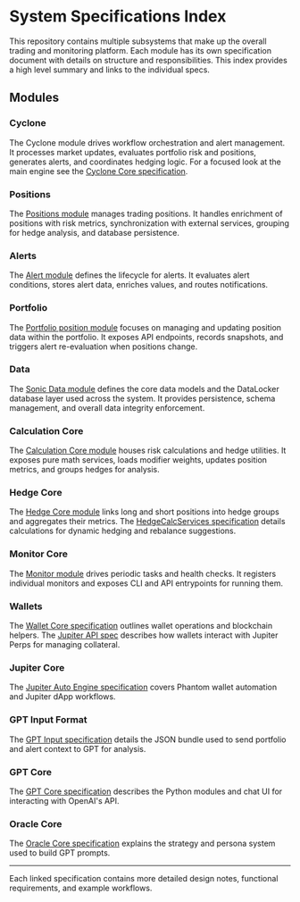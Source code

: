 # System Specifications Index

This repository contains multiple subsystems that make up the overall trading and monitoring platform.  Each module has its own specification document with details on structure and responsibilities. This index provides a high level summary and links to the individual specs.

## Modules

### Cyclone
The Cyclone module drives workflow orchestration and alert management. It processes market updates, evaluates portfolio risk and positions, generates alerts, and coordinates hedging logic.
For a focused look at the main engine see the [Cyclone Core specification](cyclone/cyclone_core_spec.md).

### Positions
The [Positions module](positions/position_module_spec.md) manages trading positions. It handles enrichment of positions with risk metrics, synchronization with external services, grouping for hedge analysis, and database persistence.

### Alerts
The [Alert module](alert_core/alert_module_spec.md) defines the lifecycle for alerts. It evaluates alert conditions, stores alert data, enriches values, and routes notifications.

### Portfolio
The [Portfolio position module](portfolio/position_module_spec.md) focuses on managing and updating position data within the portfolio. It exposes API endpoints, records snapshots, and triggers alert re-evaluation when positions change.

### Data
The [Sonic Data module](data/sonic_data_module_spec.md) defines the core data models and the DataLocker database layer used across the system. It provides persistence, schema management, and overall data integrity enforcement.

### Calculation Core
The [Calculation Core module](calc_core/calculation_module_spec.md) houses risk calculations and hedge utilities. It exposes pure math services, loads modifier weights, updates position metrics, and groups hedges for analysis.

### Hedge Core
The [Hedge Core module](hedge_core/hedge_core_module_spec.md) links long and short positions into hedge groups and aggregates their metrics.
The [HedgeCalcServices specification](hedge_core/hedge_calc_services_spec.md) details calculations for dynamic hedging and rebalance suggestions.

### Monitor Core
The [Monitor module](monitor/monitor_module_spec.md) drives periodic tasks and health checks. It registers individual monitors and exposes CLI and API entrypoints for running them.

### Wallets
The [Wallet Core specification](wallets/wallet_core_spec.md) outlines wallet operations and blockchain helpers. The [Jupiter API spec](wallets/jupiter_api_spec.md) describes how wallets interact with Jupiter Perps for managing collateral.

### Jupiter Core
The [Jupiter Auto Engine specification](jupiter_core/jupiter_auto_engine_spec.md) covers Phantom wallet automation and Jupiter dApp workflows.

### GPT Input Format
The [GPT Input specification](gpt_input_spec.md) details the JSON bundle used to send portfolio and alert context to GPT for analysis.

### GPT Core
The [GPT Core specification](gpt/gpt_core_spec.md) describes the Python modules and chat UI for interacting with OpenAI's API.

### Oracle Core
The [Oracle Core specification](oracle_core/oracle_core_spec.md) explains the strategy and persona system used to build GPT prompts.

---

Each linked specification contains more detailed design notes, functional requirements, and example workflows.
